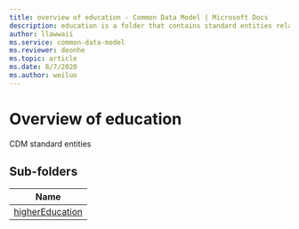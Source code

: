 ```yaml
---
title: overview of education - Common Data Model | Microsoft Docs
description: education is a folder that contains standard entities related to the Common Data Model.
author: llawwaii
ms.service: common-data-model
ms.reviewer: deonhe
ms.topic: article
ms.date: 8/7/2020
ms.author: weiluo
---
```


# Overview of education

CDM standard entities  

## Sub-folders

|Name|
|---|
|[higherEducation](higherEducation/overview.md)|



